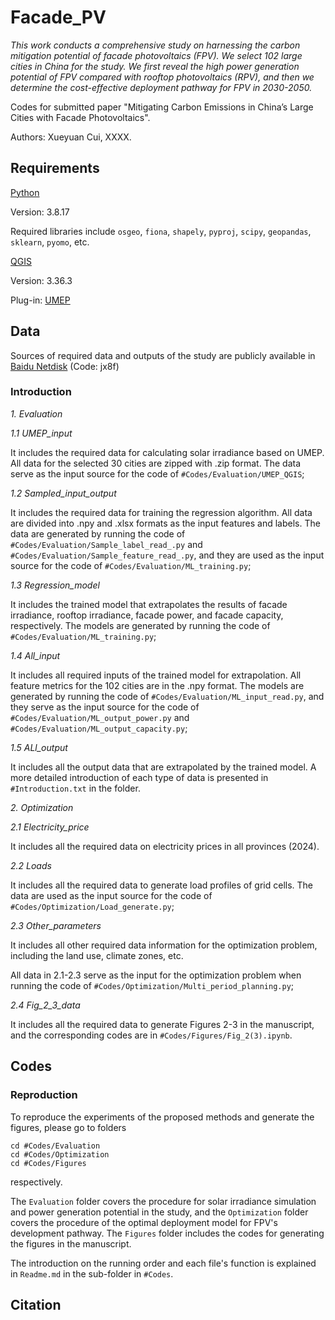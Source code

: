 # Facade_PV

_This work conducts a comprehensive study on harnessing the carbon mitigation potential of facade photovoltaics (FPV). We select 102 large cities in China for the study. We first reveal the high power generation potential of FPV compared with rooftop photovoltaics (RPV), and then we determine the cost-effective deployment pathway for FPV in 2030-2050._

Codes for submitted paper "Mitigating Carbon Emissions in China’s Large Cities with Facade Photovoltaics".

Authors: Xueyuan Cui, XXXX.

## Requirements
[Python](https://www.python.org/)

Version: 3.8.17

Required libraries include ``osgeo``, ``fiona``, ``shapely``, ``pyproj``, ``scipy``, ``geopandas``, ``sklearn``, ``pyomo``, etc.

[QGIS](https://qgis.org/)

Version: 3.36.3

Plug-in: [UMEP](https://umep-docs.readthedocs.io/en/latest/index.html)

## Data

Sources of required data and outputs of the study are publicly available in [Baidu Netdisk](https://pan.baidu.com/s/1nz6OqH5hKpRSR72fxIoMdQ?pwd=jx8f) (Code: jx8f)

### Introduction

_1. Evaluation_

_1.1 UMEP_input_

It includes the required data for calculating solar irradiance based on UMEP. All data for the selected 30 cities are zipped with .zip format. The data serve as the input source for the code of ```#Codes/Evaluation/UMEP_QGIS```;

_1.2 Sampled_input_output_

It includes the required data for training the regression algorithm. All data are divided into .npy and .xlsx formats as the input features and labels. The data are generated by running the code of ```#Codes/Evaluation/Sample_label_read_.py``` and ```#Codes/Evaluation/Sample_feature_read_.py```, and they are used as the input source for the code of ```#Codes/Evaluation/ML_training.py```;

_1.3 Regression_model_

It includes the trained model that extrapolates the results of facade irradiance, rooftop irradiance, facade power, and facade capacity, respectively. The models are generated by running the code of ```#Codes/Evaluation/ML_training.py```;

_1.4 All_input_

It includes all required inputs of the trained model for extrapolation. All feature metrics for the 102 cities are in the .npy format. The models are generated by running the code of ```#Codes/Evaluation/ML_input_read.py```, and they serve as the input source for the code of ```#Codes/Evaluation/ML_output_power.py``` and ```#Codes/Evaluation/ML_output_capacity.py```;

_1.5 ALl_output_

It includes all the output data that are extrapolated by the trained model. A more detailed introduction of each type of data is presented in ```#Introduction.txt``` in the folder.

_2. Optimization_

_2.1 Electricity_price_

It includes all the required data on electricity prices in all provinces (2024).

_2.2 Loads_

It includes all the required data to generate load profiles of grid cells. The data are used as the input source for the code of ```#Codes/Optimization/Load_generate.py```;

_2.3 Other_parameters_

It includes all other required data information for the optimization problem, including the land use, climate zones, etc.

All data in 2.1-2.3 serve as the input for the optimization problem when running the code of ```#Codes/Optimization/Multi_period_planning.py```;

_2.4 Fig_2_3_data_

It includes all the required data to generate Figures 2-3 in the manuscript, and the corresponding codes are in ```#Codes/Figures/Fig_2(3).ipynb```.

## Codes
### Reproduction
To reproduce the experiments of the proposed methods and generate the figures, please go to folders
```
cd #Codes/Evaluation
cd #Codes/Optimization
cd #Codes/Figures
```
respectively.

The ``Evaluation`` folder covers the procedure for solar irradiance simulation and power generation potential in the study, and the ``Optimization`` folder covers the procedure of the optimal deployment model for FPV's development pathway. The ``Figures`` folder includes the codes for generating the figures in the manuscript.

The introduction on the running order and each file's function is explained in ```Readme.md``` in the sub-folder in ``#Codes``.

## Citation
```
```
